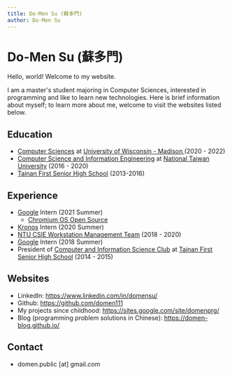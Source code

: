```yaml
---
title: Do-Men Su (蘇多門)
author: Do-Men Su
---
```


# Do-Men Su (蘇多門)

Hello, world! Welcome to my website.

I am a master's student majoring in Computer Sciences, interested in programming and like to learn new technologies. Here is brief information about myself; to learn more about me, welcome to visit the websites listed below.

## Education
- [Computer Sciences](https://www.cs.wisc.edu/) at [University of Wisconsin - Madison ](https://www.wisc.edu/) (2020 - 2022)
- [Computer Science and Information Engineering](https://www.csie.ntu.edu.tw/) at [National Taiwan University](https://www.ntu.edu.tw/) (2016 - 2020)
- [Tainan First Senior High School](https://www.tnfsh.tn.edu.tw/) (2013-2016)

## Experience
- [Google](https://about.google/) Intern (2021 Summer)
  - [Chromium OS Open Source](https://chromium-review.googlesource.com/q/owner:domen%2540google.com)
- [Kronos](https://kronosresearch.com/) Intern (2020 Summer)
- [NTU CSIE Workstation Management Team](https://wslab.csie.ntu.edu.tw/) (2018 - 2020)
- [Google](https://about.google/) Intern (2018 Summer)
- President of [Computer and Information Science Club](https://www.tfcis.org/) at [Tainan First Senior High School](https://www.tnfsh.tn.edu.tw/) (2014 - 2015)

## Websites

- LinkedIn: https://www.linkedin.com/in/domensu/
- Github: https://github.com/domen111
- My projects since childhood: https://sites.google.com/site/domenprg/
- Blog (programming problem solutions in Chinese): https://domen-blog.github.io/

## Contact

- domen.public [at] gmail.com

